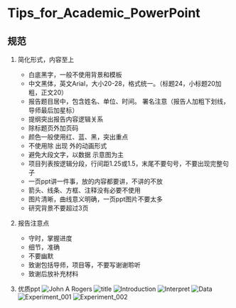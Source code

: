# Tips_for_Academic_PowerPoint

##  规范

1. 简化形式，内容至上

   * 白底黑字，一般不使用背景和模板
   * 中文黑体，英文Arial，大小20-28，格式统一。（标题24，小标题20加粗，正文20）
   * 报告题目居中，包含姓名、单位、时间。 署名注意（报告人加粗下划线，导师最后加星标）
   * 提纲突出报告内容逻辑关系
   * 除标题页外加页码
   * 颜色一般使用红、蓝、黑，突出重点
   * 不使用除 出现 外的动画形式
   * 避免大段文字，以数据 示意图为主
   * 项目列表按逻辑分段，行间距1.25或1.5，末尾不要句号，不要出现完整句子
   * 一页ppt讲一件事，放的内容都要讲，不讲的不放 
   * 箭头、线条、方框、注释没有必要不使用
   * 图片清晰，曲线意义明确，一页ppt图片不要太多
   * 研究背景不要超过3页

2. 报告注意点

   * 守时，掌握进度
   * 细节，准确
   * 不要幽默
   * 致谢包括导师，项目等，不要写谢谢聆听
   * 致谢后放补充材料

3. 优质ppt
![John A Rogers](https://github.com/JandonXi/hello-world/blob/master/res/PowerPoint_Image/John%20A%20Rogers.jpg)
![title](https://github.com/JandonXi/hello-world/blob/master/res/PowerPoint_Image/Title.jpg)
![Introduction](https://github.com/JandonXi/hello-world/blob/master/res/PowerPoint_Image/Introduction.jpg)
![Interpret](https://github.com/JandonXi/hello-world/blob/master/res/PowerPoint_Image/Interpret.jpg)
![Data](https://github.com/JandonXi/hello-world/blob/master/res/PowerPoint_Image/Data.jpg)
![Experiment_001](https://github.com/JandonXi/hello-world/blob/master/res/PowerPoint_Image/Experiment_001.jpg)
![Experiment_002](https://github.com/JandonXi/hello-world/blob/master/res/PowerPoint_Image/Experiment_002.jpg)

